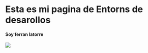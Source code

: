 <h1>Esta es mi pagina de Entorns de desarollos</h1> 
<h4>Soy ferran latorre</h4> 
<img src="image.png">
